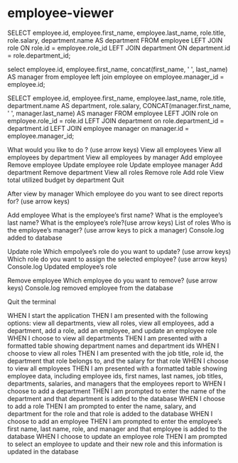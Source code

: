 # employee-viewer

SELECT employee.id, employee.first_name, employee.last_name, role.title, role.salary, department.name AS department
    FROM employee
    LEFT JOIN role ON role.id = employee.role_id 
    LEFT JOIN department ON department.id = role.department_id;


select employee.id, employee.first_name, concat(first_name, ' ', last_name) AS manager
from employee
left join employee on employee.manager_id = employee.id;

SELECT employee.id, employee.first_name, employee.last_name, role.title, department.name AS department, role.salary, CONCAT(manager.first_name, ' ', manager.last_name) AS manager 
FROM employee LEFT JOIN role on employee.role_id = role.id 
LEFT JOIN department on role.department_id = department.id 
LEFT JOIN employee manager on manager.id = employee.manager_id;

What would you like to do ? (use arrow keys)
View all employees
View all employees by department
View all employees by manager
Add employee
Remove employee
Update employee role
Update employee manager
Add department
Remove department
View all roles
Remove role
Add role
View total utilized budget by department
Quit 

After view by manager
Which employee do you want to see direct reports for? (use arrow keys)

Add employee 
What is the employee’s first name?
What is the employee’s last name?
What is the employee’s role?(use arrow keys)
List of roles
Who is the employee’s manager? (use arrow keys to pick a manager)
	Console.log added to database

Update role
Which empolyee’s role do you want to update? (use arrow keys)
Which role do you want to assign the selected employee? (use arrow keys)
Console.log Updated employee’s role

Remove employee
Which employee do you want to remove? (use arrow keys)
	Console.log removed employee from the database

Quit the terminal





















WHEN I start the application
THEN I am presented with the following options: view all departments, view all roles, view all employees, add a department, add a role, add an employee, and update an employee role
WHEN I choose to view all departments
THEN I am presented with a formatted table showing department names and department ids
WHEN I choose to view all roles
THEN I am presented with the job title, role id, the department that role belongs to, and the salary for that role
WHEN I choose to view all employees
THEN I am presented with a formatted table showing employee data, including employee ids, first names, last names, job titles, departments, salaries, and managers that the employees report to
WHEN I choose to add a department
THEN I am prompted to enter the name of the department and that department is added to the database
WHEN I choose to add a role
THEN I am prompted to enter the name, salary, and department for the role and that role is added to the database
WHEN I choose to add an employee
THEN I am prompted to enter the employee’s first name, last name, role, and manager and that employee is added to the database
WHEN I choose to update an employee role
THEN I am prompted to select an employee to update and their new role and this information is updated in the database 


